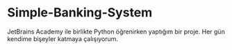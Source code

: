 # Simple-Banking-System
JetBrains Academy ile birlikte Python öğrenirken yaptığım bir proje.
Her gün kendime bişeyler katmaya çalışıyorum. 
